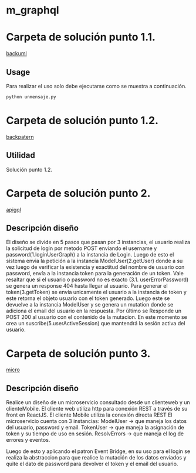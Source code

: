# m_graphql

# Carpeta de solución punto 1.1.
[backuml](https://github.com/jimmymoto/m_graphql/tree/feature/backuml)

## Usage

Para realizar el uso solo debe ejecutarse como se muestra a continuación.

```bash
python unmensaje.py
```


# Carpeta de solución punto 1.2.
[backpatern](https://github.com/jimmymoto/m_graphql/tree/feature/backpattern)

## Utilidad

Solución punto 1.2.


# Carpeta de solución punto 2.
[apigql](https://github.com/jimmymoto/m_graphql/tree/feature/apigql)

## Descripción diseño

El diseño se divide en 5 pasos que pasan por 3 instancias, el usuario realiza la solicitud de login por metodo POST enviando el username y password(1.loginUserGraph) a la instancia de Login. 
Luego de esto el sistema envia la petición a la instancia ModelUser(2.getUser) donde a su vez luego de verificar la existencia y exactitud del nombre de usuario con password, envía a la instancia token para la generación de un token.
Vale resaltar que si el usuario o password no es exacto (3.1. userErrorPassword) se genera un response 404 hasta llegar al usuario.
Para generar el token(3.getToken) se envía unicamente el usuario a la instancia de token y este retorna el objeto usuario con el token generado.
Luego este se devuelve a la instancia ModelUser y se genera un mutation donde se adiciona el email del usuario en la respuesta.
Por último se Responde un POST 200 al usuario con el contenido de la mutacion.
En este momento se crea un suscribe(5.userActiveSession) que mantendrá la sesión activa del usuario.

# Carpeta de solución punto 3.
[micro](https://github.com/jimmymoto/m_graphql/tree/feature/micro)

## Descripción diseño

Realice un diseño de un microservicio consultado desde un clienteweb y un clienteMobile.
El cliente web utiliza http para conexión REST a través de su front en ReactJS.
El cliente Mobile utiliza la conexión directa REST
El microservicio cuenta con 3 instancias:
ModelUser -> que maneja los datos del usuario, password y email.
TokenUser -> que maneja la asignación de token y su tiempo de uso en sesión.
ResolvErrors -> que maneja el log de errores y eventos.

Luego de esto y aplicando el patron Event Bridge, en su uso para el login se realiza la abstraccion para que realice la mutación de los datos enviados y quite el dato de password para devolver el token y el email del usuario.

